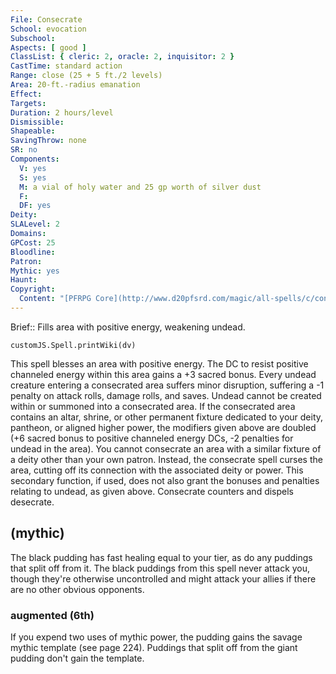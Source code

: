 ```yaml
---
File: Consecrate
School: evocation
Subschool: 
Aspects: [ good ]
ClassList: { cleric: 2, oracle: 2, inquisitor: 2 }
CastTime: standard action
Range: close (25 + 5 ft./2 levels)
Area: 20-ft.-radius emanation
Effect: 
Targets: 
Duration: 2 hours/level
Dismissible: 
Shapeable: 
SavingThrow: none
SR: no
Components:
  V: yes
  S: yes
  M: a vial of holy water and 25 gp worth of silver dust
  F: 
  DF: yes
Deity: 
SLALevel: 2
Domains: 
GPCost: 25
Bloodline: 
Patron: 
Mythic: yes
Haunt: 
Copyright:
  Content: "[PFRPG Core](http://www.d20pfsrd.com/magic/all-spells/c/consecrate)"
---
```

Brief:: Fills area with positive energy, weakening undead.

```dataviewjs
customJS.Spell.printWiki(dv)
```

This spell blesses an area with positive energy. The DC to resist positive channeled energy within this area gains a +3 sacred bonus. Every undead creature entering a consecrated area suffers minor disruption, suffering a -1 penalty on attack rolls, damage rolls, and saves. Undead cannot be created within or summoned into a consecrated area. If the consecrated area contains an altar, shrine, or other permanent fixture dedicated to your deity, pantheon, or aligned higher power, the modifiers given above are doubled (+6 sacred bonus to positive channeled energy DCs, -2 penalties for undead in the area).  You cannot consecrate an area with a similar fixture of a deity other than your own patron. Instead, the consecrate spell curses the area, cutting off its connection with the associated deity or power.  This secondary function, if used, does not also grant the bonuses and penalties relating to undead, as given above.  Consecrate counters and dispels desecrate.


## (mythic)

The black pudding has fast healing equal to your tier, as do any puddings that split off from it. The black puddings from this spell never attack you, though they're otherwise uncontrolled and might attack your allies if there are no other obvious opponents.


### augmented (6th)

If you expend two uses of mythic power, the pudding gains the savage mythic template (see page 224). Puddings that split off from the giant pudding don't gain the template.
